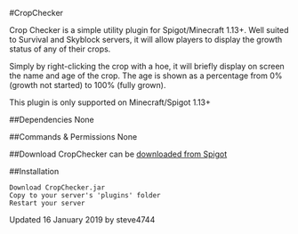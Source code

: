#CropChecker

Crop Checker is a simple utility plugin for Spigot/Minecraft 1.13+. Well suited to Survival and Skyblock servers, it will allow players to display the growth status of any of their crops.

Simply by right-clicking the crop with a hoe, it will briefly display on screen the name and age of the crop. The age is shown as a percentage from 0% (growth not started) to 100% (fully grown).

This plugin is only supported on Minecraft/Spigot 1.13+

##Dependencies
None

##Commands & Permissions
None

##Download
CropChecker can be [downloaded from Spigot](https://www.spigotmc.org/resources/cropchecker-check-crop-growth-progress.64044/ "CropChecker by steve4744")

##Installation

    Download CropChecker.jar
    Copy to your server's 'plugins' folder
    Restart your server

Updated 16 January 2019 by steve4744